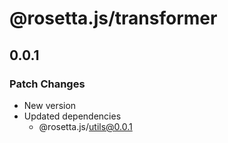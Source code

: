 # @rosetta.js/transformer

## 0.0.1

### Patch Changes

- New version
- Updated dependencies
  - @rosetta.js/utils@0.0.1
